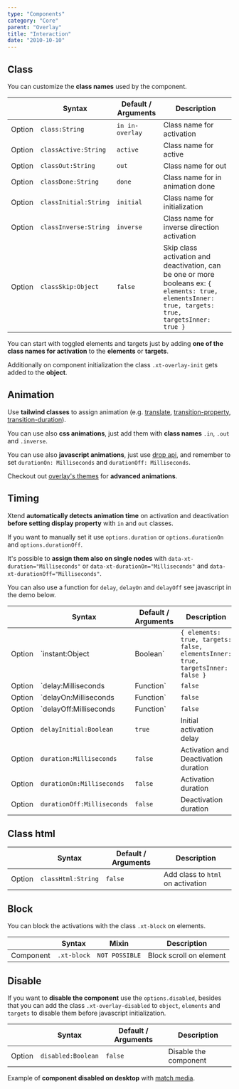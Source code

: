 ```yaml
---
type: "Components"
category: "Core"
parent: "Overlay"
title: "Interaction"
date: "2010-10-10"
---
```


## Class

You can customize the **class names** used by the component.

<div class="xt-overflow-sub overflow-y-hidden overflow-x-scroll my-4 xt-m-auto w-full">

|                         | Syntax                                    | Default / Arguments                       | Description                   |
| ----------------------- | ----------------------------------------- | ----------------------------- | ----------------------------- |
| Option                  | `class:String`                          | `in in-overlay`        | Class name for activation            |
| Option                  | `classActive:String`                          | `active`        | Class name for active            |
| Option                  | `classOut:String`                          | `out`        | Class name for out            |
| Option                  | `classDone:String`                          | `done`        | Class name for in animation done            |
| Option                  | `classInitial:String`                          | `initial`        | Class name for initialization            |
| Option                  | `classInverse:String`                          | `inverse`        | Class name for inverse direction activation            |
| Option                  | `classSkip:Object`                          | `false`        | Skip class activation and deactivation, can be one or more booleans ex: `{ elements: true, elementsInner: true, targets: true, targetsInner: true }`            |

</div>

You can start with toggled elements and targets just by adding **one of the class names for activation** to the **elements** or **targets**.

Additionally on component initialization the class `.xt-overlay-init` gets added to the **object**.

## Animation

Use **tailwind classes** to assign animation (e.g. [translate](https://tailwindcss.com/docs/translate), [transition-property](https://tailwindcss.com/docs/transition-property), [transition-duration](https://tailwindcss.com/docs/transition-duration)).

<demo>
  <demovanilla src="vanilla/components/core/overlay/animation">
  </demovanilla>
</demo>

You can use also **css animations**, just add them with **class names** `.in`, `.out` and `.inverse`.

<demo>
  <demovanilla src="vanilla/components/core/overlay/animation-css">
  </demovanilla>
</demo>

You can use also **javascript animations**, just use [drop api](/components/core/drop/api), and remember to set `durationOn: Milliseconds` and `durationOff: Milliseconds`.

<demo>
  <demovanilla src="vanilla/components/core/overlay/animation-js">
  </demovanilla>
</demo>

Checkout out [overlay's themes](/themes/by-component/overlay) for **advanced animations**.

## Timing

Xtend **automatically detects animation time** on activation and deactivation **before setting display property** with `in` and `out` classes.

If you want to manually set it use `options.duration` or `options.durationOn` and `options.durationOff`.

It's possible to **assign them also on single nodes** with `data-xt-duration="Milliseconds"` or  `data-xt-durationOn="Milliseconds"` and  `data-xt-durationOff="Milliseconds"`.

You can also use a function for <code>delay</code>, <code>delayOn</code> and <code>delayOff</code> see javascript in the demo below.

<div class="xt-overflow-sub overflow-y-hidden overflow-x-scroll my-4 xt-m-auto w-full">

|                         | Syntax                                    | Default / Arguments                       | Description                   |
| ----------------------- | ----------------------------------------- | ----------------------------- | ----------------------------- |
| Option                  | `instant:Object|Boolean`                 | `{ elements: true, targets: false, elementsInner: true, targetsInner: false }`     | Set instant activation and deactivation, can be one or more booleans ex: `{ elements: true, elementsInner: true, targets: true, targetsInner: true }`          |
| Option                  | `delay:Milliseconds|Function`                          | `false`        | Activation and Deactivation delay            |
| Option                  | `delayOn:Milliseconds|Function`                          | `false`        | Activation delay            |
| Option                  | `delayOff:Milliseconds|Function`                          | `false`        | Deactivation delay            |
| Option                  | `delayInitial:Boolean`                          | `true`        | Initial activation delay            |
| Option                  | `duration:Milliseconds`                          | `false`        | Activation and Deactivation duration            |
| Option                  | `durationOn:Milliseconds`                          | `false`        | Activation duration            |
| Option                  | `durationOff:Milliseconds`                          | `false`        | Deactivation duration            |

</div>

## Class html

<div class="xt-overflow-sub overflow-y-hidden overflow-x-scroll my-4 xt-m-auto w-full">

|                         | Syntax                                    | Default / Arguments                       | Description                   |
| ----------------------- | ----------------------------------------- | ----------------------------- | ----------------------------- |
| Option                  | `classHtml:String`                          | `false`        | Add class to `html` on activation            |

</div>

<demo>
  <demovanilla src="vanilla/components/core/overlay/class-html">
  </demovanilla>
</demo>

## Block

You can block the activations with the class `.xt-block` on elements.

<div class="xt-overflow-sub overflow-y-hidden overflow-x-scroll my-4 xt-m-auto w-full">

|                      | Syntax                          | Mixin            | Description                   |
| ----------------------- | ----------------------------------------- | -----------------------------| ----------------------------- |
| Component                  | `.xt-block`                     | `NOT POSSIBLE`                | Block scroll on element            |

</div>

## Disable

If you want to **disable the component** use the `options.disabled`, besides that you can add the class `.xt-overlay-disabled` to `object`, `elements` and `targets` to disable them before javascript initialization.

<div class="xt-overflow-sub overflow-y-hidden overflow-x-scroll my-4 xt-m-auto w-full">

|                         | Syntax                                    | Default / Arguments                       | Description                   |
| ----------------------- | ----------------------------------------- | ----------------------------- | ----------------------------- |
| Option                  | `disabled:Boolean`                              | `false`                     | Disable the component           |

</div>

Example of **component disabled on desktop** with [match media](/components/core/overlay/api#match-media).

<demo>
  <demovanilla src="vanilla/components/core/overlay/disable">
  </demovanilla>
</demo>


